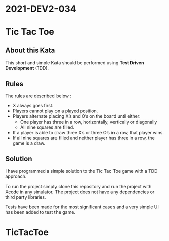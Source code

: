 # 2021-DEV2-034

# Tic Tac Toe

## About this Kata

This short and simple Kata should be performed using **Test Driven Development** (TDD).

## Rules

The rules are described below :

- X always goes first.
- Players cannot play on a played position.
- Players alternate placing X’s and O’s on the board until either:
	- One player has three in a row, horizontally, vertically or diagonally
	- All nine squares are filled.
- If a player is able to draw three X’s or three O’s in a row, that player wins.
- If all nine squares are filled and neither player has three in a row, the game is a draw.

## Solution

I have programmed a simple solution to the Tic Tac Toe game with a TDD approach. 

To run the project simply clone this repository and run the project with Xcode in any simulator. The project does not have any dependencies or third party libraries.

Tests have been made for the most significant cases and a very simple UI has been added to test the game.
# TicTacToe
